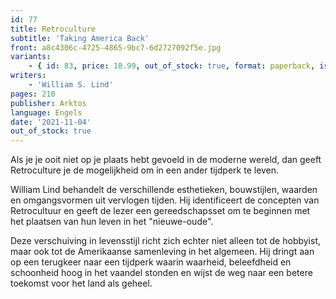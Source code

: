 ```yaml
---
id: 77
title: Retroculture
subtitle: 'Taking America Back'
front: a8c4306c-4725-4865-9bc7-6d2727092f5e.jpg
variants:
    - { id: 83, price: 18.99, out_of_stock: true, format: paperback, isbn: 978-1-912975-30-3 }
writers:
    - 'William S. Lind'
pages: 210
publisher: Arktos
language: Engels
date: '2021-11-04'
out_of_stock: true
---
```


Als je je ooit niet op je plaats hebt gevoeld in de moderne wereld, dan geeft Retroculture je de mogelijkheid om in een ander tijdperk te leven.

William Lind behandelt de verschillende esthetieken, bouwstijlen, waarden en omgangsvormen uit vervlogen tijden. Hij identificeert de concepten van Retrocultuur en geeft de lezer een gereedschapsset om te beginnen met het plaatsen van hun leven in het "nieuwe-oude".

Deze verschuiving in levensstijl richt zich echter niet alleen tot de hobbyist, maar ook tot de Amerikaanse samenleving in het algemeen. Hij dringt aan op een terugkeer naar een tijdperk waarin waarheid, beleefdheid en schoonheid hoog in het vaandel stonden en wijst de weg naar een betere toekomst voor het land als geheel.
